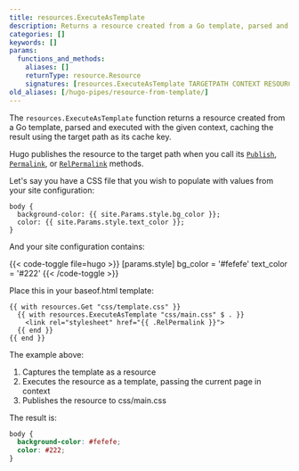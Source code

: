 ```yaml
---
title: resources.ExecuteAsTemplate
description: Returns a resource created from a Go template, parsed and executed with the given context.
categories: []
keywords: []
params:
  functions_and_methods:
    aliases: []
    returnType: resource.Resource
    signatures: [resources.ExecuteAsTemplate TARGETPATH CONTEXT RESOURCE]
old_aliases: [/hugo-pipes/resource-from-template/]
---
```


The `resources.ExecuteAsTemplate` function returns a resource created from a Go template, parsed and executed with the given context, caching the result using the target path as its cache key.

Hugo publishes the resource to the target path when you call its [`Publish`][], [`Permalink`][], or [`RelPermalink`][] methods.

Let's say you have a CSS file that you wish to populate with values from your site configuration:

```go-html-template {file="assets/css/template.css"}
body {
  background-color: {{ site.Params.style.bg_color }};
  color: {{ site.Params.style.text_color }};
}
```

And your site configuration contains:

{{< code-toggle file=hugo >}}
[params.style]
bg_color = '#fefefe'
text_color = '#222'
{{< /code-toggle >}}

Place this in your baseof.html template:

```go-html-template
{{ with resources.Get "css/template.css" }}
  {{ with resources.ExecuteAsTemplate "css/main.css" $ . }}
    <link rel="stylesheet" href="{{ .RelPermalink }}">
  {{ end }}
{{ end }}
```

The example above:

1. Captures the template as a resource
1. Executes the resource as a template, passing the current page in context
1. Publishes the resource to css/main.css

The result is:

```css {file="public/css/main.css"}
body {
  background-color: #fefefe;
  color: #222;
}
```

[`publish`]: /docs/reference/methods/resource/publish/
[`permalink`]: /docs/reference/methods/resource/permalink/
[`relpermalink`]: /docs/reference/methods/resource/relpermalink/
